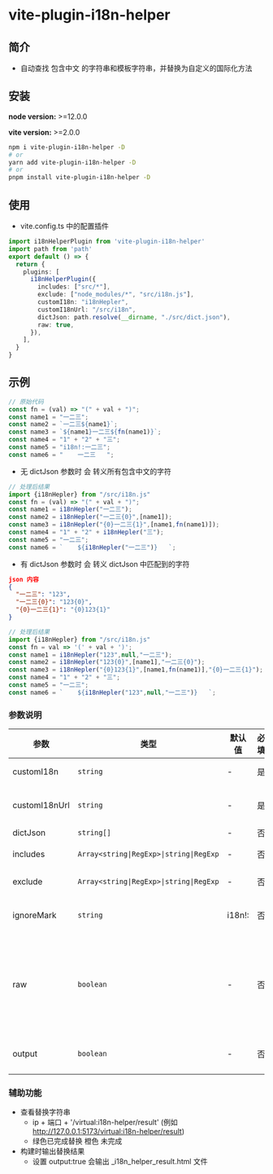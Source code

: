 # vite-plugin-i18n-helper

## 简介
- 自动查找 包含中文 的字符串和模板字符串，并替换为自定义的国际化方法

## 安装

**node version:** >=12.0.0

**vite version:** >=2.0.0

```bash
npm i vite-plugin-i18n-helper -D
# or
yarn add vite-plugin-i18n-helper -D
# or
pnpm install vite-plugin-i18n-helper -D
```

## 使用

- vite.config.ts 中的配置插件

```ts
import i18nHelperPlugin from 'vite-plugin-i18n-helper'
import path from 'path'
export default () => {
  return {
    plugins: [
      i18nHelperPlugin({
        includes: ["src/*"],
        exclude: ["node_modules/*", "src/i18n.js"],
        customI18n: "i18nHepler",
        customI18nUrl: "/src/i18n",
        dictJson: path.resolve(__dirname, "./src/dict.json"),
        raw: true,
      }),
    ],
  }
}
```
## 示例
```ts
// 原始代码
const fn = (val) => "(" + val + ")";
const name1 = "一二三";
const name2 = `一二三${name1}`;
const name3 = `${name1}一二三${fn(name1)}`;
const name4 = "1" + "2" + "三";
const name5 = "i18n!:一二三";
const name6 = "    一二三   ";
```
- 无 dictJson 参数时 会 转义所有包含中文的字符

```ts
// 处理后结果
import {i18nHepler} from "/src/i18n.js"
const fn = (val) => "(" + val + ")";
const name1 = i18nHepler("一二三");
const name2 = i18nHepler("一二三{0}",[name1]);
const name3 = i18nHepler("{0}一二三{1}",[name1,fn(name1)]);
const name4 = "1" + "2" + i18nHepler("三");
const name5 = "一二三";
const name6 = `    ${i18nHepler("一二三")}   `;
```

- 有 dictJson 参数时 会 转义 dictJson 中匹配到的字符
```json
json 内容
{
  "一二三": "123",
  "一二三{0}": "123{0}",
  "{0}一二三{1}": "{0}123{1}"
}
```
```ts
// 处理后结果
import {i18nHepler} from "/src/i18n.js"
const fn = val => '(' + val + ')';
const name1 = i18nHepler("123",null,"一二三");
const name2 = i18nHepler("123{0}",[name1],"一二三{0}");
const name3 = i18nHepler("{0}123{1}",[name1,fn(name1)],"{0}一二三{1}");
const name4 = "1" + "2" + "三";
const name5 = "一二三";
const name6 = `    ${i18nHepler("123",null,"一二三")}   `;
```

### 参数说明

| 参数 | 类型 | 默认值 | 必填 | 说明 |
| ---------   | --------- | --------- | --------- | --------- |
| customI18n    | `string` | - | 是 | 自定义 i18n 方法 |
| customI18nUrl | `string` | - | 是 | 自定义i8n 方法导入地址 |
| dictJson      | `string[]` | - | 否 | 匹配字典 |
| includes      | `Array<string\|RegExp>\|string\|RegExp`  |  -  | 否|  匹配文件规则 |
| exclude       | `Array<string\|RegExp>\|string\|RegExp`  |  -  | 否 | 忽略文件规则 |
| ignoreMark   | `string` | i18n!: | 否 | 忽略以该标识开头的内容 |
| raw   | `boolean` | - | 否 | 是否保留 dictJson 匹配前的 原始值 (是 将作为customI18n 第三个参数传入) |
| output   | `boolean` | - | 否 | 是否输出字符串处理的结果  |

### 辅助功能
- 查看替换字符串
  *  ip + 端口 + '/virtual:i18n-helper/result' (例如 http://127.0.0.1:5173/virtual:i18n-helper/result)
  * 绿色已完成替换   橙色 未完成
- 构建时输出替换结果
  * 设置 output:true  会输出  _i18n_helper_result.html 文件